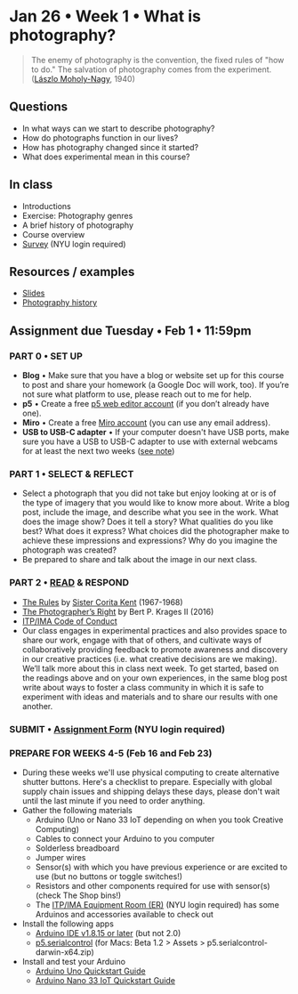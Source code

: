# Jan 26 • Week 1 • What is photography?

>The enemy of photography is the convention, the fixed rules of "how to do." The salvation of photography comes from the experiment. ([Lászlo Moholy-Nagy](https://photographyandvision.com/2021/03/15/monday-photography-inspiration-laszlo-moholy-nagy/), 1940)

## Questions
- In what ways can we start to describe photography?
- How do photographs function in our lives?
- How has photography changed since it started?
- What does experimental mean in this course?

## In class
- Introductions
- Exercise: Photography genres
- A brief history of photography
- Course overview
- [Survey](https://docs.google.com/forms/d/e/1FAIpQLSdhJNCO4BgyW3tyNPLecFCC1jCURLbOeVtfrYGfcNi1_nOtcA/viewform) (NYU login required)

## Resources / examples
- [Slides](https://drive.google.com/drive/u/0/folders/1YZtWK03TXGCoGmy7WeQYF-BBulZFAbHA)
- [Photography history](https://github.com/ellennickles/xphoto-s22/blob/main/resources/general-photography.md#history)

## Assignment due Tuesday • Feb 1 • 11:59pm

### PART 0 • SET UP
- **Blog** • Make sure that you have a blog or website set up for this course to post and share your homework (a Google Doc will work, too). If you’re not sure what platform to use, please reach out to me for help.
- **p5** • Create a free [p5 web editor account](https://editor.p5js.org/) (if you don’t already have one).
- **Miro** • Create a free [Miro account](https://miro.com/signup/) (you can use any email address).
- **USB to USB-C adapter** • If your computer doesn't have USB ports, make sure you have a USB to USB-C adapter to use with external webcams for at least the next two weeks ([see note](https://github.com/ellennickles/xphoto-s22#cameras))

### PART 1 • SELECT & REFLECT
- Select a photograph that you did not take but enjoy looking at or is of the type of imagery that you would like to know more about. Write a blog post, include the image, and describe what you see in the work. What does the image show? Does it tell a story? What qualities do you like best? What does it express? What choices did the photographer make to achieve these impressions and expressions? Why do you imagine the photograph was created? 
- Be prepared to share and talk about the image in our next class. 

### PART 2 • [READ](https://drive.google.com/drive/u/0/folders/1YZtWK03TXGCoGmy7WeQYF-BBulZFAbHA) & RESPOND
- [The Rules](http://manifestos.mombartz.com/immaculate-heart-college-art-department-rules/) by [Sister Corita Kent](https://www.corita.org/) (1967-1968)
- [The Photographer’s Right](https://drive.google.com/drive/u/0/folders/1YZtWK03TXGCoGmy7WeQYF-BBulZFAbHA) by Bert P. Krages II (2016)
- [ITP/IMA Code of Conduct](https://itpnyu.github.io/ITP-IMA-Code-of-Conduct/index) 
- Our class engages in experimental practices and also provides space to share our work, engage with that of others, and cultivate ways of collaboratively providing feedback to promote awareness and discovery in our creative practices (i.e. what creative decisions are we making). We’ll talk more about this in class next week. To get started, based on the readings above and on your own experiences, in the same blog post write about ways to foster a class community in which it is safe to experiment with ideas and materials and to share our results with one another.

### SUBMIT • [Assignment Form](https://forms.gle/JfwCTv7JqkieZ8yz8) (NYU login required)

### PREPARE FOR WEEKS 4-5 (Feb 16 and Feb 23)
- During these weeks we'll use physical computing to create alternative shutter buttons. Here's a checklist to prepare. Especially with global supply chain issues and shipping delays these days, please don't wait until the last minute if you need to order anything.
- Gather the following materials
    - Arduino (Uno or Nano 33 IoT depending on when you took Creative Computing)
    - Cables to connect your Arduino to you computer
    - Solderless breadboard
    - Jumper wires
    - Sensor(s) with which you have previous experience or are excited to use (but no buttons or toggle switches!)
    - Resistors and other components required for use with sensor(s) (check The Shop bins!)
    - The [ITP/IMA Equipment Room (ER)]( https://itp.nyu.edu/er/) (NYU login required) has some Arduinos and accessories available to check out
- Install the following apps
    - [Arduino IDE v1.8.15 or later](https://www.arduino.cc/en/software) (but not 2.0)
    - [p5.serialcontrol](https://github.com/p5-serial/p5.serialcontrol/releases) (for Macs: Beta 1.2 > Assets > p5.serialcontrol-darwin-x64.zip)
- Install and test your Arduino
    - [Arduino Uno Quickstart Guide](https://docs.arduino.cc/hardware/uno-rev3)
    - [Arduino Nano 33 IoT Quickstart Guide](https://docs.arduino.cc/hardware/nano-33-iot)
   





